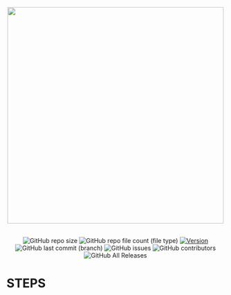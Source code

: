 <div align="center">
  <img src="https://github.com/user-attachments/assets/237b46a8-909c-4346-b481-e4ef4e6baced" width=500px/>
  <br />
  <br />

![GitHub repo size](https://img.shields.io/github/repo-size/yazansedih/steps)
![GitHub repo file count (file type)](https://img.shields.io/github/directory-file-count/yazansedih/steps)
[![Version](https://img.shields.io/badge/version-v1.0.0-blue)](https://github.com/yazansedih/steps/releases/tag/v1.0.0)
![GitHub last commit (branch)](https://img.shields.io/github/last-commit/yazansedih/steps/main)
![GitHub issues](https://img.shields.io/github/issues/yazansedih/steps)
![GitHub contributors](https://img.shields.io/github/contributors/yazansedih/steps)
![GitHub All Releases](https://img.shields.io/github/downloads/yazansedih/steps/total)

</div>

<h1>STEPS</h1>
